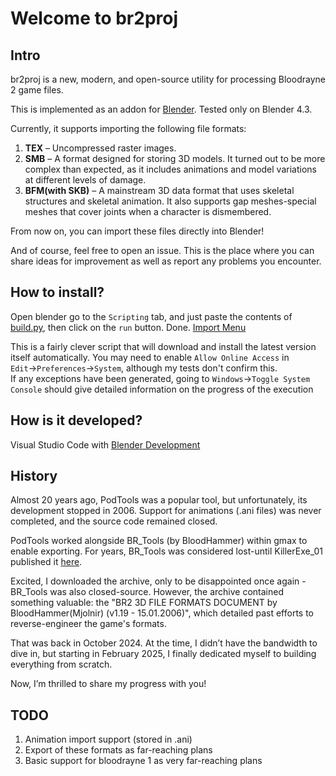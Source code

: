 # Welcome to br2proj

## Intro

br2proj is a new, modern, and open-source utility for processing Bloodrayne 2 game files.

This is implemented as an addon for [Blender](https://www.blender.org). Tested only on Blender 4.3.

Currently, it supports importing the following file formats:

1. **TEX** – Uncompressed raster images.
2. **SMB** – A format designed for storing 3D models. It turned out to be more complex than expected, as it includes animations and model variations at different levels of damage.
3. **BFM(with SKB)** – A mainstream 3D data format that uses skeletal structures and skeletal animation. It also supports gap meshes-special meshes that cover joints when a character is dismembered.

From now on, you can import these files directly into Blender!

And of course, feel free to open an issue. This is the place where you can share ideas for improvement as well as report any problems you encounter.

## How to install?
Open blender go to the `Scripting` tab, and just paste the contents of [build.py](https://github.com/PavelSharp/br2proj/blob/main/build.py), then click on the `run` button. Done.
[Import Menu](https://github.com/PavelSharp/br2proj/blob/main/how_to_find.png)

This is a fairly clever script that will download and install the latest version itself automatically. 
You may need to enable `Allow Online Access` in `Edit`→`Preferences`→`System`, although my tests don't confirm this.  
If any exceptions have been generated, going to `Windows`→`Toggle System Console` should give detailed information on the progress of the execution

## How is it developed?
Visual Studio Code with [Blender Development](https://marketplace.visualstudio.com/items?itemName=JacquesLucke.blender-development)

## History
Almost 20 years ago, PodTools was a popular tool, but unfortunately, its development stopped in 2006. Support for animations (.ani files) was never completed, and the source code remained closed.

PodTools worked alongside BR_Tools (by BloodHammer) within gmax to enable exporting. For years, BR_Tools was considered lost-until KillerExe_01 published it [here](http://gamebanana.com/tools/18509).

Excited, I downloaded the archive, only to be disappointed once again - BR_Tools was also closed-source. However, the archive contained something valuable: the "BR2 3D FILE FORMATS DOCUMENT by BloodHammer(Mjolnir) (v1.19 - 15.01.2006)", which detailed past efforts to reverse-engineer the game's formats.

That was back in October 2024. At the time, I didn’t have the bandwidth to dive in, but starting in February 2025, I finally dedicated myself to building everything from scratch.

Now, I’m thrilled to share my progress with you!

## TODO
1. Animation import support (stored in .ani)
2. Export of these formats as far-reaching plans
3. Basic support for bloodrayne 1 as very far-reaching plans